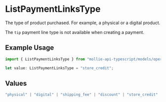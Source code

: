 # ListPaymentLinksType

The type of product purchased. For example, a physical or a digital product.

The `tip` payment line type is not available when creating a payment.

## Example Usage

```typescript
import { ListPaymentLinksType } from "mollie-api-typescript/models/operations";

let value: ListPaymentLinksType = "store_credit";
```

## Values

```typescript
"physical" | "digital" | "shipping_fee" | "discount" | "store_credit" | "gift_card" | "surcharge" | "tip"
```